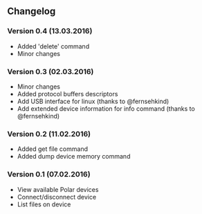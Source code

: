 ## Changelog

### Version 0.4 (13.03.2016)
* Added 'delete' command
* Minor changes

### Version 0.3 (02.03.2016)
* Minor changes
* Added protocol buffers descriptors
* Add USB interface for linux (thanks to @fernsehkind)
* Add extended device information for info command (thanks to @fernsehkind)

### Version 0.2 (11.02.2016)
* Added get file command
* Added dump device memory command

### Version 0.1 (07.02.2016)
* View available Polar devices
* Connect/disconnect device
* List files on device